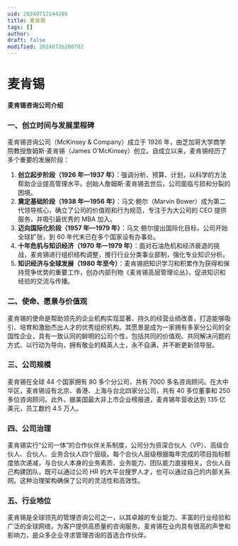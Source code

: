 ```yaml
---
uid: 20240712144205
title: 麦肯锡
tags: []
author: 
draft: false
modified: 20240726200702
---
```


# 麦肯锡

**麦肯锡咨询公司介绍**

### 一、创立时间与发展里程碑

麦肯锡咨询公司（McKinsey & Company）成立于 1926 年，由芝加哥大学商学院教授詹姆斯·麦肯锡（James O’McKinsey）创立。自成立以来，麦肯锡经历了多个重要的发展阶段：

1. **创立起步阶段（1926 年—1937 年）**：强调分析、预算、计划，以科学的方法帮助企业提高管理水平。创始人詹姆斯·麦肯锡去世后，公司面临亏损和分裂的困境。
2. **奠定基础阶段（1938 年—1956 年）**：马文·鲍尔（Marvin Bower）成为第二代领导核心，确立了公司的价值观和行为规范，专注于为大公司的 CEO 提供服务，并吸引最优秀的 MBA 加入。
3. **迈向国际化阶段（1957 年—1979 年）**：马文·鲍尔提出国际化目标，公司开始全球扩张，到 60 年代末已在多个国家设有办事处。
4. **十年危机与知识经济（1970 年—1979 年）**：面对石油危机和经济衰退的挑战，麦肯锡进行组织结构调整，推行行业分类事业部制，强化专业知识分析。
5. **知识经济与全球发展（1980 年至今）**：麦肯锡把知识学习和积累作为获得和保持竞争优势的重要工作，创办内部刊物《麦肯锡高层管理论丛》，促进知识和经验的交流与传播。

### 二、使命、愿景与价值观

麦肯锡的使命是帮助领先的企业机构实现显著、持久的经营业绩改善，打造能够吸引、培育和激励杰出人才的优秀组织机构。其愿景是成为一家拥有多家分公司的全国性企业，具有一致认同的鲜明的公司个性，包括共同的价值观、共同解决问题的方式、以行动为导向，拥有敬业的精英人士，永不自满，并不断更新领导层。

### 三、公司规模

麦肯锡在全球 44 个国家拥有 80 多个分公司，共有 7000 多名咨询顾问。在大中华区，麦肯锡设有北京、香港、上海与台北四家分公司，共有 40 多位董事和 250 多位咨询顾问。此外，据美国最大非上市企业榜报道，麦肯锡年营收达到 135 亿美元，员工数约 4.5 万人。

### 四、公司治理

麦肯锡实行“公司一体”的合作伙伴关系制度，公司分为资深合伙人（VP）、高级合伙人、合伙人、业务合伙人四个层级。每个合伙人层级根据每年完成的项目指标额度依次递减，与合伙人本身的业务素质、业务能力、团队能力直接相关。合伙人自己构建团队，既可以通过公司 HR 的大平台搜罗人才，也可以通过自己的内部关系网。这种治理架构确保了公司的灵活性和高效性。

### 五、行业地位

麦肯锡是全球领先的管理咨询公司之一，以其卓越的专业能力、丰富的行业经验和广泛的全球网络，为客户提供高质量的咨询服务。麦肯锡在业内具有很高的声誉和影响力，是众多企业寻求管理咨询的首选合作伙伴。